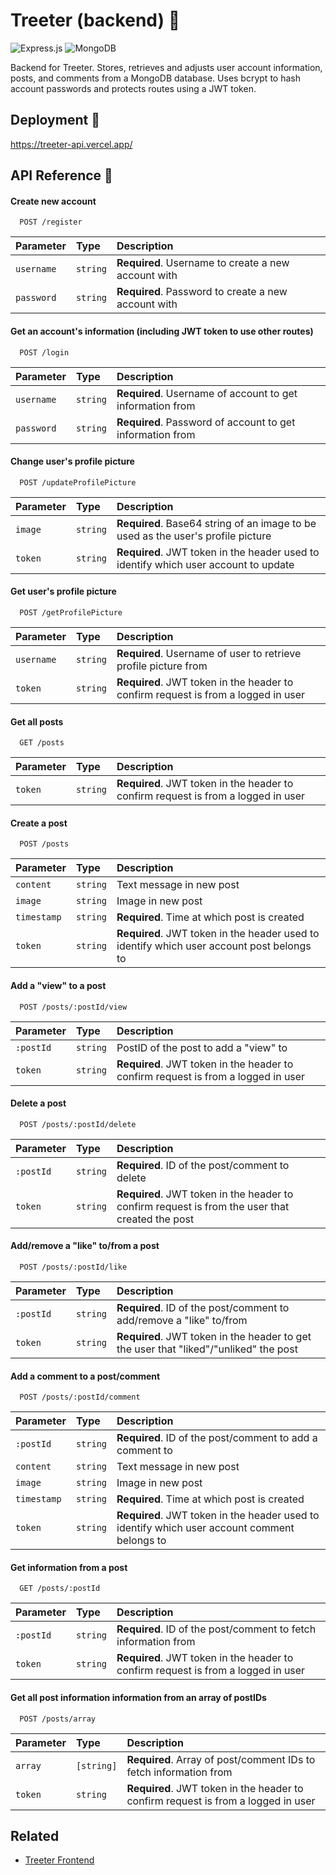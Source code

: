 # Treeter (backend) 🌳

![Express.js](https://img.shields.io/badge/express.js-%23404d59.svg?style=for-the-badge&logo=express&logoColor=%2361DAFB)
![MongoDB](https://img.shields.io/badge/MongoDB-%234ea94b.svg?style=for-the-badge&logo=mongodb&logoColor=white)

Backend for Treeter. Stores, retrieves and adjusts user account information, posts, and comments from a MongoDB database. Uses bcrypt to hash account passwords and protects routes using a JWT token.

## Deployment 🚀

https://treeter-api.vercel.app/

## API Reference 🧩

#### Create new account

```http
  POST /register
```

| Parameter  | Type     | Description                                         |
| :--------- | :------- | :-------------------------------------------------- |
| `username` | `string` | **Required**. Username to create a new account with |
| `password` | `string` | **Required**. Password to create a new account with |

#### Get an account's information (including JWT token to use other routes)

```http
  POST /login
```

| Parameter  | Type     | Description                                               |
| :--------- | :------- | :-------------------------------------------------------- |
| `username` | `string` | **Required**. Username of account to get information from |
| `password` | `string` | **Required**. Password of account to get information from |

#### Change user's profile picture

```http
  POST /updateProfilePicture
```

| Parameter | Type     | Description                                                                         |
| :-------- | :------- | :---------------------------------------------------------------------------------- |
| `image`   | `string` | **Required**. Base64 string of an image to be used as the user's profile picture    |
| `token`   | `string` | **Required**. JWT token in the header used to identify which user account to update |

#### Get user's profile picture

```http
  POST /getProfilePicture
```

| Parameter  | Type     | Description                                                                       |
| :--------- | :------- | :-------------------------------------------------------------------------------- |
| `username` | `string` | **Required**. Username of user to retrieve profile picture from                   |
| `token`    | `string` | **Required**. JWT token in the header to confirm request is from a logged in user |

#### Get all posts

```http
  GET /posts
```

| Parameter | Type     | Description                                                                       |
| :-------- | :------- | :-------------------------------------------------------------------------------- |
| `token`   | `string` | **Required**. JWT token in the header to confirm request is from a logged in user |

#### Create a post

```http
  POST /posts
```

| Parameter   | Type     | Description                                                                               |
| :---------- | :------- | :---------------------------------------------------------------------------------------- |
| `content`   | `string` | Text message in new post                                                                  |
| `image`     | `string` | Image in new post                                                                         |
| `timestamp` | `string` | **Required**. Time at which post is created                                               |
| `token`     | `string` | **Required**. JWT token in the header used to identify which user account post belongs to |

#### Add a "view" to a post

```http
  POST /posts/:postId/view
```

| Parameter | Type     | Description                                                                       |
| :-------- | :------- | :-------------------------------------------------------------------------------- |
| `:postId` | `string` | PostID of the post to add a "view" to                                             |
| `token`   | `string` | **Required**. JWT token in the header to confirm request is from a logged in user |

#### Delete a post

```http
  POST /posts/:postId/delete
```

| Parameter | Type     | Description                                                                                     |
| :-------- | :------- | :---------------------------------------------------------------------------------------------- |
| `:postId` | `string` | **Required**. ID of the post/comment to delete                                                  |
| `token`   | `string` | **Required**. JWT token in the header to confirm request is from the user that created the post |

#### Add/remove a "like" to/from a post

```http
  POST /posts/:postId/like
```

| Parameter | Type     | Description                                                                           |
| :-------- | :------- | :------------------------------------------------------------------------------------ |
| `:postId` | `string` | **Required**. ID of the post/comment to add/remove a "like" to/from                   |
| `token`   | `string` | **Required**. JWT token in the header to get the user that "liked"/"unliked" the post |

#### Add a comment to a post/comment

```http
  POST /posts/:postId/comment
```

| Parameter   | Type     | Description                                                                                  |
| :---------- | :------- | :------------------------------------------------------------------------------------------- |
| `:postId`   | `string` | **Required**. ID of the post/comment to add a comment to                                     |
| `content`   | `string` | Text message in new post                                                                     |
| `image`     | `string` | Image in new post                                                                            |
| `timestamp` | `string` | **Required**. Time at which post is created                                                  |
| `token`     | `string` | **Required**. JWT token in the header used to identify which user account comment belongs to |

#### Get information from a post

```http
  GET /posts/:postId
```

| Parameter | Type     | Description                                                                       |
| :-------- | :------- | :-------------------------------------------------------------------------------- |
| `:postId` | `string` | **Required**. ID of the post/comment to fetch information from                    |
| `token`   | `string` | **Required**. JWT token in the header to confirm request is from a logged in user |

#### Get all post information information from an array of postIDs

```http
  POST /posts/array
```

| Parameter | Type       | Description                                                                       |
| :-------- | :--------- | :-------------------------------------------------------------------------------- |
| `array`   | `[string]` | **Required**. Array of post/comment IDs to fetch information from                 |
| `token`   | `string`   | **Required**. JWT token in the header to confirm request is from a logged in user |

## Related

- [Treeter Frontend](https://github.com/ClearlyyConfused/treeter)

